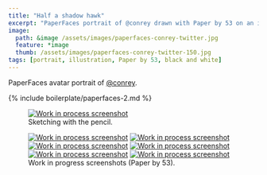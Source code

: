 ```yaml
---
title: "Half a shadow hawk"
excerpt: "PaperFaces portrait of @conrey drawn with Paper by 53 on an iPad."
image: 
  path: &image /assets/images/paperfaces-conrey-twitter.jpg 
  feature: *image
  thumb: /assets/images/paperfaces-conrey-twitter-150.jpg
tags: [portrait, illustration, Paper by 53, black and white]
---
```


PaperFaces avatar portrait of <a href="http://twitter.com/conrey">@conrey</a>.

{% include boilerplate/paperfaces-2.md %}

<figure>
  <a href="{{ site.url }}/assets/images/paperfaces-conrey-process-1-lg.jpg"><img src="{{ site.url }}/assets/images/paperfaces-conrey-process-1-750.jpg" alt="Work in process screenshot"></a>
  <figcaption>Sketching with the pencil.</figcaption>
</figure>

<figure class="half">
  <a href="{{ site.url }}/assets/images/paperfaces-conrey-process-2-lg.jpg"><img src="{{ site.url }}/assets/images/paperfaces-conrey-process-2-600.jpg" alt="Work in process screenshot"></a>
  <a href="{{ site.url }}/assets/images/paperfaces-conrey-process-3-lg.jpg"><img src="{{ site.url }}/assets/images/paperfaces-conrey-process-3-600.jpg" alt="Work in process screenshot"></a>
  <a href="{{ site.url }}/assets/images/paperfaces-conrey-process-4-lg.jpg"><img src="{{ site.url }}/assets/images/paperfaces-conrey-process-4-600.jpg" alt="Work in process screenshot"></a>
  <a href="{{ site.url }}/assets/images/paperfaces-conrey-process-5-lg.jpg"><img src="{{ site.url }}/assets/images/paperfaces-conrey-process-5-600.jpg" alt="Work in process screenshot"></a>
  <a href="{{ site.url }}/assets/images/paperfaces-conrey-process-6-lg.jpg"><img src="{{ site.url }}/assets/images/paperfaces-conrey-process-6-600.jpg" alt="Work in process screenshot"></a>
  <a href="{{ site.url }}/assets/images/paperfaces-conrey-process-7-lg.jpg"><img src="{{ site.url }}/assets/images/paperfaces-conrey-process-7-600.jpg" alt="Work in process screenshot"></a>
  <figcaption>Work in progress screenshots (Paper by 53).</figcaption>
</figure>
